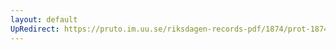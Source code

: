 ```yaml
---
layout: default
UpRedirect: https://pruto.im.uu.se/riksdagen-records-pdf/1874/prot-1874--ak--411/prot-1874--ak--411_015.pdf
---
```

